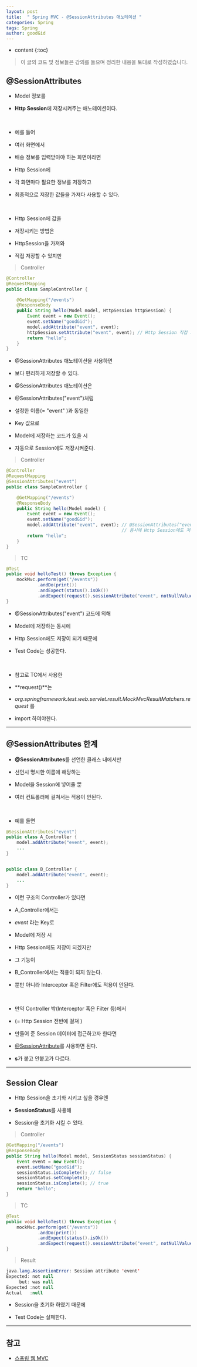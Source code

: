 ```yaml
---
layout: post
title:  " Spring MVC - @SessionAttributes 애노테이션 "
categories: Spring
tags: Spring
author: goodGid
---
```

* content
{:toc}

> 이 글의 코드 및 정보들은 강의를 들으며 정리한 내용을 토대로 작성하였습니다.

## @SessionAttributes

* Model 정보를 

* **Http Session**에 저장시켜주는 애노테이션이다.

<br>

* 예를 들어

* 여러 화면에서

* 배송 정보를 입력받아야 하는 화면이라면

* Http Session에 

* 각 화면마다 필요한 정보를 저장하고

* 최종적으로 저장한 값들을 가져다 사용할 수 있다.

<br>

* Http Session에 값을 

* 저장시키는 방법은

* HttpSession을 가져와

* 직접 저장할 수 있지만 

> Controller 

``` java
@Controller
@RequestMapping
public class SampleController {

    @GetMapping("/events")
    @ResponseBody
    public String hello(Model model, HttpSession httpSession) {
        Event event = new Event();
        event.setName("goodGid");
        model.addAttribute("event", event);
        httpSession.setAttribute("event", event); // Http Session 직접 저장
        return "hello";
    }
}
```

* @SessionAttributes 애노테이션을 사용하면

* 보다 편리하게 저장할 수 있다.

* @SessionAttributes 애노테이션은

* @SessionAttributes("event")처럼

* 설정한 이름(= "event" )과 동일한 

* Key 값으로

* Model에 저장하는 코드가 있을 시

* 자동으로 Session에도 저장시켜준다.

> Controller

``` java
@Controller
@RequestMapping
@SessionAttributes("event")
public class SampleController {

    @GetMapping("/events")
    @ResponseBody
    public String hello(Model model) {
        Event event = new Event();
        event.setName("goodGid");
        model.addAttribute("event", event); // @SessionAttributes("event") 코드에 의해 
                                            // 동시에 Http Session에도 저장된다.
        return "hello";
    }
}
```

> TC

``` java
@Test
public void helloTest() throws Exception {
    mockMvc.perform(get("/events"))
            .andDo(print())
            .andExpect(status().isOk())
            .andExpect(request().sessionAttribute("event", notNullValue()));
}
```

* @SessionAttributes("event") 코드에 의해 

* Model에 저장하는 동시에

* Http Session에도 저장이 되기 때문에

* Test Code는 성공한다.

<br>

* 참고로 TC에서 사용한 

* **request()**는

* *org.springframework.test.web.servlet.result.MockMvcResultMatchers.request* 를 

* import 하여야한다.


---

## @SessionAttributes 한계

* **@SessionAttributes**를 선언한 클래스 내에서만

* 선언시 명시한 이름에 해당하는

* Model을 Session에 넣어줄 뿐

* 여러 컨트롤러에 걸쳐서는 적용이 안된다.

<br>

* 예를 들면 

``` java
@SessionAttributes("event")
public class A_Controller {
    model.addAttribute("event", event);
    ...
}


public class B_Controller {
    model.addAttribute("event", event);
    ...
}
```

* 이런 구조의 Controller가 있다면

* A_Controller에서는 

* *event* 라는 Key로

* Model에 저장 시

* Http Session에도 저장이 되겠지만

* 그 기능이

* B_Controller에서는 적용이 되지 않는다.

* 뿐만 아니라 Interceptor 혹은 Filter에도 적용이 안된다.

<br>

* 만약 Controller 밖(Interceptor 혹은 Filter 등)에서 

* (= Http Session 전반에 걸쳐 )

* 만들어 준 Session 데이터에 접근하고자 한다면

* [@SessionAttribute]({{site.url}}/Spring-MVC-SessionAttribute)를 사용하면 된다.

* **s**가 붙고 안붙고가 다르다.


---

## Session Clear

* Http Session을 초기화 시키고 싶을 경우엔

* **SessionStatus**를 사용해 

* Session을 초기화 시킬 수 있다.


> Controller 

``` java
@GetMapping("/events")
@ResponseBody
public String hello(Model model, SessionStatus sessionStatus) {
    Event event = new Event();
    event.setName("goodGid");
    sessionStatus.isComplete(); // false
    sessionStatus.setComplete();
    sessionStatus.isComplete(); // true
    return "hello";
}
```

> TC

``` java
@Test
public void helloTest() throws Exception {
    mockMvc.perform(get("/events"))
            .andDo(print())
            .andExpect(status().isOk())
            .andExpect(request().sessionAttribute("event", notNullValue()));
}
```

> Result

``` java
java.lang.AssertionError: Session attribute 'event'
Expected: not null
     but: was null
Expected :not null
Actual   :null
```

* Session을 초기화 하였기 때문에

* Test Code는 실패한다.


---

## 참고

* [스프링 웹 MVC](https://www.inflearn.com/course/%EC%9B%B9-mvc)

